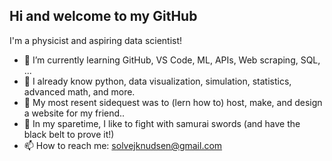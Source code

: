 ## Hi and welcome to my GitHub

I'm a physicist and aspiring data scientist!

- 🌱 I’m currently learning GitHub, VS Code, ML, APIs, Web scraping, SQL, ...
- 👣 I already know python, data visualization, simulation, statistics, advanced math, and more.
- 🛶 My most resent sidequest was to (lern how to) host, make, and design a website for my friend..
- 🥋 In my sparetime, I like to fight with samurai swords (and have the black belt to prove it!)
- 📫 How to reach me: solvejknudsen@gmail.com


<!--
**solvejknudsen/solvejknudsen** is a ✨ _special_ ✨ repository because its `README.md` (this file) appears on your GitHub profile.

Here are some ideas to get you started:

- 🔭 I’m currently working on ...
- 🌱 I’m currently learning ...
- 👯 I’m looking to collaborate on ...
- 🤔 I’m looking for help with ...
- 💬 Ask me about ...
- 📫 How to reach me: ...
- 😄 Pronouns: ...
- ⚡ Fun fact: ...
-->
